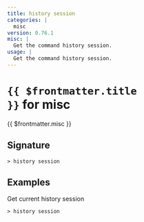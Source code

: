 ```yaml
---
title: history session
categories: |
  misc
version: 0.76.1
misc: |
  Get the command history session.
usage: |
  Get the command history session.
---
```


# <code>{{ $frontmatter.title }}</code> for misc

<div class='command-title'>{{ $frontmatter.misc }}</div>

## Signature

```> history session ```

## Examples

Get current history session
```shell
> history session
```
